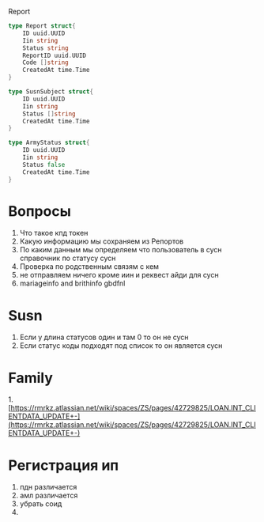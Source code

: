 Report 
```go 
type Report struct{
	ID uuid.UUID
	Iin string
	Status string 
	ReportID uuid.UUID
	Code []string
	CreatedAt time.Time
}

type SusnSubject struct{
	ID uuid.UUID
	Iin string 
	Status []string
	CreatedAt time.Time	
}

type ArmyStatus struct{
	ID uuid.UUID
	Iin string 
	Status false 
	CreatedAt time.Time
}

```

# Вопросы 
1. Что такое кпд токен 
2. Какую информацию мы сохраняем из Репортов 
3. По каким данным мы определяем что пользователь в сусн справочник по статусу сусн 
4. Проверка по родственным связям с кем 
5. не отправляем ничего кроме иин и реквест айди для сусн 
6. mariageinfo and brithinfo gbdfnl 




# Susn 

1. Если у длина статусов один и там 0 то он не сусн 
2. Если статус коды подходят под список то он является сусн 


# Family 
1.[https://rmrkz.atlassian.net/wiki/spaces/ZS/pages/42729825/LOAN.INT_CLIENTDATA_UPDATE+-](https://rmrkz.atlassian.net/wiki/spaces/ZS/pages/42729825/LOAN.INT_CLIENTDATA_UPDATE+-) 

# Регистрация ип

1. пдн различается 
2. амл различается 
3. убрать соид 
4. 